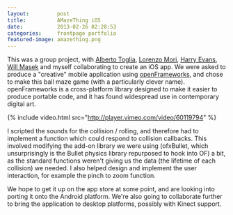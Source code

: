 ```yaml
---
layout:         post
title:          AMazeThing iOS
date:           2013-02-26 02:28:53
categories:     frontpage portfolio
featured-image: amazething.png
---
```

This was a group project, with [Alberto Toglia](http://toglia3d.com/), [Lorenzo Mori](http://lorenzomori.com/), [Harry Evans](http://harry-evans.com/), [Will Masek](http://himynameiswill.co.uk/) and myself collaborating to create an iOS app. We were asked to produce a "creative" mobile application using [openFrameworks](http://openframeworks.cc/), and chose to make this ball maze game (with a particularly clever name). openFrameworks is a cross-platform library designed to make it easier to produce portable code, and it has found widespread use in contemporary digital art.

{% include video.html src="http://player.vimeo.com/video/60119794" %}

I scripted the sounds for the collision / rolling, and therefore had to implement a function which could respond to collision callbacks. This involved modifying the add-on library we were using (ofxBullet, which unsurprisingly is the Bullet physics library repurposed to hook into OF) a bit, as the standard functions weren't giving us the data (the lifetime of each collision) we needed. I also helped design and implement the user interaction, for example the pinch to zoom function.

We hope to get it up on the app store at some point, and are looking into porting it onto the Android platform. We're also going to collaborate further to bring the application to desktop platforms, possibly with Kinect support.
